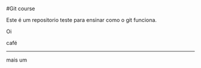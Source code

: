 #Git course

Este é um repositorio teste para ensinar como o git funciona.

Oi

café

----

mais um


